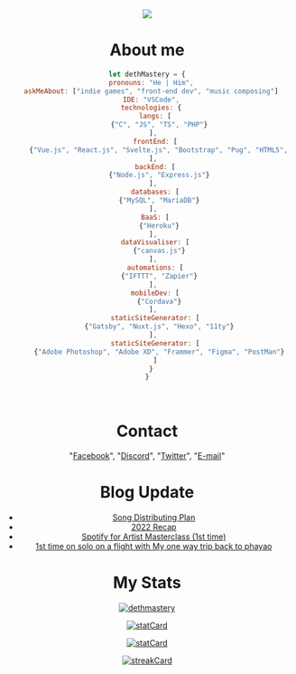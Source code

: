<center>
<a href="https://twitter.com/georgekdeterk" target="_blank">
  <img src="http://readme.katsuragi.cyou/api/canvas/?gh=dethMastery&id=25049577&tw=georgekdeterk&name=Suphakit&lName=P.&subText=A+music+composer+with+some+of+web+dev+skill&bYear=2002&ageLeft=just+a&ageRight=y/o+programmer+who+love+to+coding+and+composing&fc1=48847A&fc2=313E51&bg=2E3541&fg=f5f5f5">
</a>
<br/>

# About me

```js
let dethMastery = {
  pronouns: "He | Him",
  askMeAbout: ["indie games", "front-end dev", "music composing"]
  IDE: "VSCode",
  technologies: {
    langs: [
      {"C", "JS", "TS", "PHP"}
    ], 
    frontEnd: [
      {"Vue.js", "React.js", "Svelte.js", "Bootstrap", "Pug", "HTML5", "CSS3", "Stylus"}
    ], 
    backEnd: [
      {"Node.js", "Express.js"}
    ], 
    databases: [
      {"MySQL", "MariaDB"}
    ], 
    BaaS: [
      {"Heroku"}
    ], 
    dataVisualiser: [
      {"canvas.js"}
    ], 
    automations: [
      {"IFTTT", "Zapier"}
    ], 
    mobileDev: [
      {"Cordava"}
    ], 
    staticSiteGenerator: [
      {"Gatsby", "Nuxt.js", "Hexo", "11ty"}
    ], 
    staticSiteGenerator: [
      {"Adobe Photoshop", "Adobe XD", "Frammer", "Figma", "PostMan"}
    ]
  }
}
```

<br />

# Contact

"[Facebook](https://fb.com/detzz.in.th)", "[Discord](https://did.000198.xyz/@298415109359796234)", "[Twitter](https://twitter.com/georgekdeterk)", "[E-mail](mailto:owner@detzz.in.th)"

# Blog Update
<!-- BLOG-POST-LIST:START -->
- [Song Distributing Plan](https://blog.suphakit.net/posts/9999999999999/)
- [2022 Recap](https://blog.suphakit.net/posts/1672728780522/)
- [Spotify for Artist Masterclass &lpar;1st time&rpar;](https://blog.suphakit.net/posts/1668705698714/)
- [1st time on solo on a flight with My one way trip back to phayao](https://blog.suphakit.net/posts/1667006040545/)
<!-- BLOG-POST-LIST:END -->
  
# My Stats

  <p align="center">
  <a href="https://github.com/ryo-ma/github-profile-trophy"><img src="https://github-profile-trophy.vercel.app/?username=dethMastery&theme=onedark&title=MultiLanguage,Stars,Commit,Followers,Issues,Repositories" alt="dethmastery" align="center" /></a>
</p>
<p style="width: 100%; background-color: #2E3541;">
  <p align="center">
  <a href="https://stat-card.000198.xyz"><img src="https://stat-card.000198.xyz/api?username=dethMastery&count_private=true&show_icons=true&theme=nord&hide_border=true" alt="statCard" /></a>
</p>
  <p align="center">
  <a href="https://stat-card.000198.xyz"><img src="https://stat-card.000198.xyz/api/top-langs/?username=dethMastery&layout=compact&theme=nord&hide_border=true" alt="statCard" /></a>
</p>
  <p align="center">
  <a href="https://git.io/streak-stats"><img src="https://streak-stats.demolab.com?user=dethMastery&theme=nord&hide_border=true&border_radius=10" alt="streakCard" /></a>
</p>
</p>
 

<br />

<!-- Unused Component but used for Call! -->
<p align="center">
  <img src="https://komarev.com/ghpvc/?username=dethMastery&label=Profile%20views&color=0e75b6&style=for-the-badge" style="display: none; opacity:0;"></img>
  
</p>
</center>
